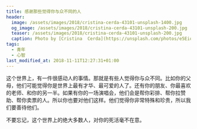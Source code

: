 ```yaml
---
title: 感谢那些觉得你与众不同的人
header:
  image: /assets/images/2018/cristina-cerda-43101-unsplash-1400.jpg
  og_image: /assets/images/2018/cristina-cerda-43101-unsplash-200.jpg
  teaser: /assets/images/2018/cristina-cerda-43101-unsplash-200.jpg
  caption: Photo by [Cristina  Cerda](https://unsplash.com/photos/e5EioBQmH8c?utm_source=unsplash&utm_medium=referral&utm_content=creditCopyText) on [Unsplash](https://unsplash.com/search/photos/friends?utm_source=unsplash&utm_medium=referral&utm_content=creditCopyText)
tags:
  - 青年
  - 心智
last_modified_at: 2018-11-11T12:27:31+01:00
---
```


这个世界上，有一件很感动人的事情。那就是有些人觉得你与众不同。比如你的父母，他们可能觉得你是世界上最有才华、最可爱的人了。还有你的朋友、你最喜欢的老师、和你的另一半。如果有你的一场演唱会，他们会是帮你彩排、帮你拉赞助、帮你卖票的人。所以你也要对他们这样。他们觉得你非常特殊和珍贵，所以我们要善待他们。

不要忘记，这个世界上的绝大多数人，对你的死活毫不在意。
